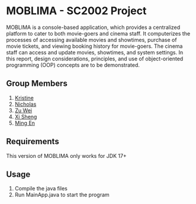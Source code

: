 # MOBLIMA - SC2002 Project
MOBLIMA is a console-based application, which provides a centralized platform to cater to both
movie-goers and cinema staff. It computerizes the processes of accessing available movies and
showtimes, purchase of movie tickets, and viewing booking history for movie-goers. The cinema
staff can access and update movies, showtimes, and system settings. In this report, design
considerations, principles, and use of object-oriented programming (OOP) concepts are to be
demonstrated.

## Group Members
1. [Kristine](https://github.com/spillthebeanss)
2. [Nicholas](https://github.com/nicholassy)
3. [Zu Wei](https://github.com/seekerpig)
4. [Xi Sheng](https://github.com/xeroxis-xs)
5. [Ming En](https://github.com/MingEn82)

## Requirements
This version of MOBLIMA only works for JDK 17+

## Usage
1. Compile the java files
2. Run MainApp.java to start the program
